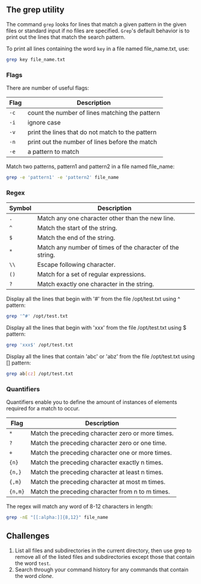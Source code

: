## The grep utility
The command `grep` looks for lines that match a given pattern in the given files or standard input if no files are specified. `Grep`'s default behavior is to print out the lines that match the search pattern.

To print all lines containing the word `key` in a file named file_name.txt, use:

```bash
grep key file_name.txt
```

### Flags
There are number of useful flags:

| Flag | Description |
| --- | --- |
| `-c` | count the number of lines matching the pattern |
| `-i` | ignore case |
| `-v` | print the lines that do not match to the pattern |
| `-n` | print out the number of lines before the match |
| `-e` | a pattern to match |

Match two patterns, pattern1 and pattern2 in a file named file_name:

```bash
grep -e 'pattern1' -e 'pattern2' file_name
```

### Regex

| Symbol | Description |
| --- | --- |
| `.` | Match any one character other than the new line. |
| `^` | Match the start of the string. |
| `$` | Match the end of the string. |
| `*` | Match any number of times of the character of the string. |
| `\\` | Escape following character. |
| `()` | Match for a set of regular expressions. |
| `?` | Match exactly one character in the string. |

Display all the lines that begin with '#' from the file /opt/test.txt using ^ pattern:

```bash
grep '^#' /opt/test.txt
```

Display all the lines that begin with 'xxx' from the file /opt/test.txt using $ pattern:

```bash
grep 'xxx$' /opt/test.txt
```

Display all the lines that contain 'abc' or 'abz' from the file /opt/test.txt using \[\] pattern:

```bash
grep ab[cz] /opt/test.txt
```

### Quantifiers

Quantifiers enable you to define the amount of instances of elements required for a match to occur.

| Flag | Description |
| --- | --- |
| `*` | Match the preceding character zero or more times. |
| `?` | Match the preceding character zero or one time. |
| `+` | Match the preceding character one or more times. |
| `{n}` | Match the preceding character exactly n times. |
| `{n,}` | Match the preceding character at least n times. |
| `{,m}` | Match the preceding character at most m times. |
| `{n,m}` | Match the preceding character from n to m times. |

The regex will match any word of 8-12 characters in length:

```bash
grep -nE "[[:alpha:]]{8,12}" file_name
```

## Challenges

1. List all files and subdirectories in the current directory, then use grep to remove all of the listed files and subdirectories except those that contain the word `test`. 
2. Search through your command history for any commands that contain the word *clone*.
